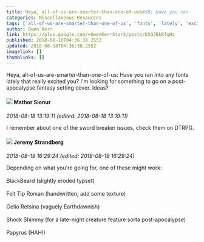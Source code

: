 ```yaml
---
title: Heya, all-of-us-are-smarter-than-one-of-us&#58; Have you ran
categories: Miscellaneous Resources
tags: ['all-of-us-are-smarter-than-one-of-us', 'fonts', 'lately', 'excited']
author: Owen Kerr
link: https://plus.google.com/+OwenKerrStark/posts/UXQJBkRfqHz
published: 2018-08-18T04:36:38.255Z
updated: 2018-08-18T04:36:38.255Z
imagelink: []
thumblinks: []
---
```


Heya, all-of-us-are-smarter-than-one-of-us: Have you ran into any fonts lately that really excited you? I&#39;m looking for something to go on a post-apocalypse fantasy setting cover. Ideas?
<div id='comment z13oyzrosk2wdnlx404cfxvwjt3ui5wg4is'>
  <h4><img src='{{site.baseurl}}//images/avatars/103013877571181739889_photo.jpg'> Mathor Sionur</h4>
      <p><cite>2018-08-18 13:19:11 (edited: 2018-08-18 13:19:11)</cite></p>
        <p>I remember about one of the sword breaker issues, check them on DTRPG.</p>
</div>
        

<div id='comment z13oyzrosk2wdnlx404cfxvwjt3ui5wg4is'>
  <h4><img src='{{site.baseurl}}//images/avatars/102595580176380683252_photo.jpg'> Jeremy Strandberg</h4>
      <p><cite>2018-08-19 16:29:24 (edited: 2018-08-19 16:29:24)</cite></p>
        <p>Depending on what you&#39;re going for, one of these might work:<br /><br />BlackBeard (slightly eroded typset)<br /><br />Felt Tip Roman (handwritten; add some texture)<br /><br />Gelio Retsina (vaguely Earthdawnish)<br /><br />Shock Shimmy (for a late-night creature feature sorta post-apocalypse)<br /><br />Papyrus (HAH!)</p>
</div>
        